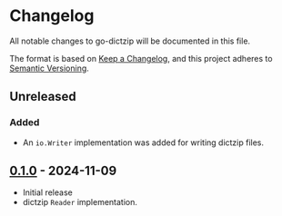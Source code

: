 # Changelog

All notable changes to go-dictzip will be documented in this file.

The format is based on [Keep a Changelog](https://keepachangelog.com/en/1.0.0/),
and this project adheres to [Semantic Versioning](https://semver.org/spec/v2.0.0.html).

## Unreleased

### Added

- An `io.Writer` implementation was added for writing dictzip files.

## [0.1.0] - 2024-11-09

- Initial release
- dictzip `Reader` implementation.

[0.1.0]: https://github.com/ianlewis/go-dictzip/releases/tag/v0.1.0
